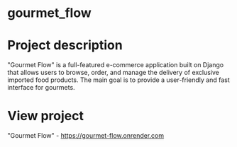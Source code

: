 # gourmet_flow
# Project description
"Gourmet Flow" is a full-featured e-commerce application built on Django that allows users to browse,
order, and manage the delivery of exclusive imported food products.
The main goal is to provide a user-friendly and fast interface for gourmets.
# View project
"Gourmet Flow" - https://gourmet-flow.onrender.com
